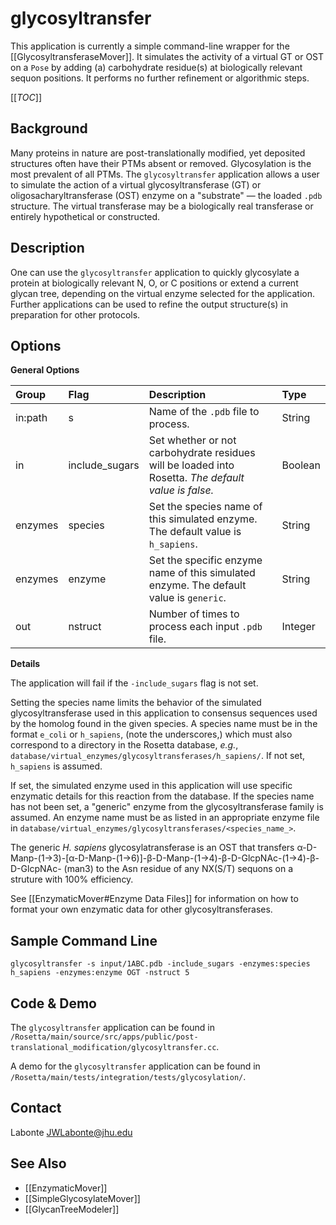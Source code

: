 # glycosyltransfer

This application is currently a simple command-line wrapper for the [[GlycosyltransferaseMover]]. It simulates the activity of a virtual GT or OST on a `Pose` by adding (a) carbohydrate residue(s) at biologically relevant sequon positions. It performs no further refinement or algorithmic steps.

[[_TOC_]]

## Background
Many proteins in nature are post-translationally modified, yet deposited structures often have their PTMs absent or removed. Glycosylation is the most prevalent of all PTMs. The `glycosyltransfer` application allows a user to simulate the action of a virtual glycosyltransferase (GT) or oligosacharyltransferase (OST) enzyme on a "substrate" — the loaded `.pdb` structure. The virtual transferase may be a biologically real transferase or entirely hypothetical or constructed.

## Description
One can use the `glycosyltransfer` application to quickly glycosylate a protein at biologically relevant N, O, or C positions or extend a current glycan tree, depending on the virtual enzyme selected for the application. Further applications can be used to refine the output structure(s) in preparation for other protocols.

## Options
**General Options**

|**Group**|**Flag**|**Description**|**Type**|
|:-------|:-------|:--------------|:-------|
|in:path|s|Name of the `.pdb` file to process.|String|
|in|include_sugars|Set whether or not carbohydrate residues will be loaded into Rosetta. _The default value is false._|Boolean|
|enzymes|species|Set the species name of this simulated enzyme. The default value is `h_sapiens`.|String|
|enzymes|enzyme|Set the specific enzyme name of this simulated enzyme. The default value is `generic`.|String|
|out|nstruct|Number of times to process each input `.pdb` file.|Integer|

**Details**

The application will fail if the `-include_sugars` flag is not set.

Setting the species name limits the behavior of the simulated glycosyltransferase used in this application to consensus sequences used by the homolog found in the given species. A species name must be in the format `e_coli` or `h_sapiens`, (note the underscores,) which must also correspond to a directory in the Rosetta database, _e.g._, `database/virtual_enzymes/glycosyltransferases/h_sapiens/`. If not set, `h_sapiens` is assumed.

If set, the simulated enzyme used in this application will use specific enzymatic details for this reaction from the database. If the species name has not been set, a "generic" enzyme from the glycosyltransferase family is assumed. An enzyme name must be as listed in an appropriate enzyme file in `database/virtual_enzymes/glycosyltransferases/<species_name_>`.

The generic _H. sapiens_ glycosylatransferase is an OST that transfers α-D-Manp-(1→3)-[α-D-Manp-(1→6)]-β-D-Manp-(1→4)-β-D-GlcpNAc-(1→4)-β-D-GlcpNAc- (man3) to the Asn residue of any NX(S/T) sequons on a struture with 100% efficiency.

See [[EnzymaticMover#Enzyme Data Files]] for information on how to format your own enzymatic data for other glycosyltransferases.

## Sample Command Line
`glycosyltransfer -s input/1ABC.pdb -include_sugars -enzymes:species h_sapiens -enzymes:enzyme OGT -nstruct 5`

## Code & Demo
The `glycosyltransfer` application can be found in `/Rosetta/main/source/src/apps/public/post-translational_modification/glycosyltransfer.cc`.

A demo for the `glycosyltransfer` application can be found in `/Rosetta/main/tests/integration/tests/glycosylation/`.

## Contact
Labonte <JWLabonte@jhu.edu>

## See Also
- [[EnzymaticMover]]
- [[SimpleGlycosylateMover]]
- [[GlycanTreeModeler]]
